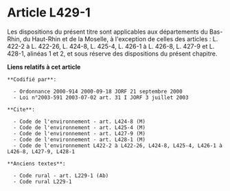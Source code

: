 # Article L429-1

Les dispositions du présent titre sont applicables aux départements du Bas-Rhin, du Haut-Rhin et de la Moselle, à l'exception
de celles des articles : L. 422-2 à L. 422-26, L. 424-8, L. 425-4, L. 426-1 à L. 426-8, L. 427-9 et L. 428-1, alinéas 1 et 2,
et sous réserve des dispositions du présent chapitre.

**Liens relatifs à cet article**

	**Codifié par**:

	  - Ordonnance 2000-914 2000-09-18 JORF 21 septembre 2000
	  - Loi n°2003-591 2003-07-02 art. 31 I JORF 3 juillet 2003

	**Cite**:

	  - Code de l'environnement - art. L424-8 (M)
	  - Code de l'environnement - art. L425-4 (M)
	  - Code de l'environnement - art. L427-9 (M)
	  - Code de l'environnement - art. L428-1 (M)
	  - Code de l'environnement L422-2 à L422-26, L424-8, L425-4, L426-1 à L426-8, L427-9, L428-1

	**Anciens textes**:

	  - Code rural - art. L229-1 (Ab)
	  - Code rural L229-1
